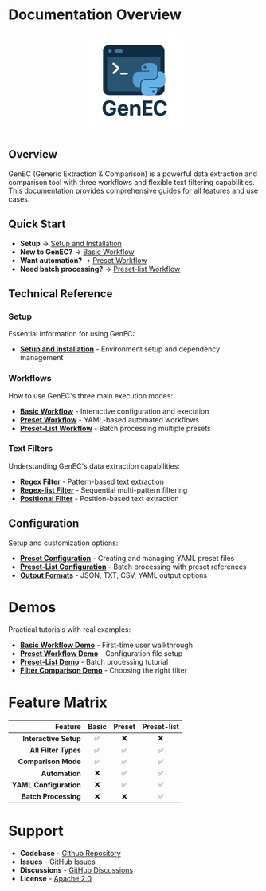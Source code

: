 # Documentation Overview

<div align="center">
  <img src="assets/logo/GenEC-logo-transparent.png" alt="GenEC Logo" width="200"/>
</div>

## Overview

GenEC (Generic Extraction & Comparison) is a powerful data extraction and comparison tool with three workflows and flexible text filtering capabilities. This documentation provides comprehensive guides for all features and use cases.

## Quick Start

- **Setup** → [Setup and Installation](setup.md)
- **New to GenEC?** → [Basic Workflow](workflows/basic.md)
- **Want automation?** → [Preset Workflow](workflows/preset.md)
- **Need batch processing?** → [Preset-list Workflow](workflows/preset-list.md)

## Technical Reference

### Setup
Essential information for using GenEC:

- **[Setup and Installation](setup.md)** - Environment setup and dependency management

### Workflows
How to use GenEC's three main execution modes:

- **[Basic Workflow](workflows/basic.md)** - Interactive configuration and execution
- **[Preset Workflow](workflows/preset.md)** - YAML-based automated workflows
- **[Preset-List Workflow](workflows/preset-list.md)** - Batch processing multiple presets

### Text Filters
Understanding GenEC's data extraction capabilities:

- **[Regex Filter](filters/regex.md)** - Pattern-based text extraction
- **[Regex-list Filter](filters/regex-list.md)** - Sequential multi-pattern filtering
- **[Positional Filter](filters/positional.md)** - Position-based text extraction

## Configuration
Setup and customization options:

- **[Preset Configuration](configuration/preset.md)** - Creating and managing YAML preset files
- **[Preset-List Configuration](configuration/preset-list.md)** - Batch processing with preset references
- **[Output Formats](configuration/output-formats.md)** - JSON, TXT, CSV, YAML output options

# Demos
Practical tutorials with real examples:

- **[Basic Workflow Demo](demos/basic-workflow-demo.md)** - First-time user walkthrough
- **[Preset Workflow Demo](demos/preset-workflow-demo.md)** - Configuration file setup
- **[Preset-List Demo](demos/preset-list-demo.md)** - Batch processing tutorial
- **[Filter Comparison Demo](demos/filter-comparison-demo.md)** - Choosing the right filter

# Feature Matrix

| Feature                | Basic | Preset | Preset-list |
|-----------------------:|:-----:|:------:|:-----------:|
| **Interactive Setup**  | ✅    | ❌    | ❌          |
| **All Filter Types**   | ✅    | ✅    | ✅          |
| **Comparison Mode**    | ✅    | ✅    | ✅          |
| **Automation**         | ❌    | ✅    | ✅          |
| **YAML Configuration** | ❌    | ✅    | ✅          |
| **Batch Processing**   | ❌    | ❌    | ✅          |

# Support

- **Codebase** - [Github Repository](https://github.com/RemyKroese/GenEC)
- **Issues** - [GitHub Issues](https://github.com/RemyKroese/GenEC/issues)
- **Discussions** - [GitHub Discussions](https://github.com/RemyKroese/GenEC/discussions)
- **License** - [Apache 2.0](../LICENSE)
